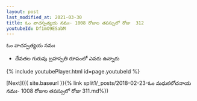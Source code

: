 ```yaml
---
layout: post
last_modified_at: 2021-03-30
title: ఓం వాచస్పత్యయ నమః- 1008 రోజుల తపస్సులో రోజు  312
youtubeId: Df1mO9ESabM
---
```

 
 
 ఓం వాచస్పత్యయ నమః  
 
 -  దేవతల గురువు బ్రహస్పతి రూపంలో ఎవరు ఉన్నారు 
 
  
 
  
 
 
 
 
 
 


{% include youtubePlayer.html id=page.youtubeId %}
 
[Next]({{ site.baseurl }}{% link  split1/_posts/2018-02-23-ఓం మధుకలోచనాయ నమః- 1008 రోజుల తపస్సులో రోజు  311.md%})
 

